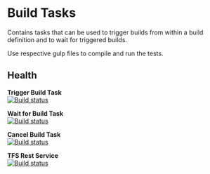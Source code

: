# Build Tasks
Contains tasks that can be used to trigger builds from within a build definition and to wait for triggered builds.

Use respective gulp files to compile and run the tests. 

## Health
**Trigger Build Task**  
[![Build status](https://benjsawesometfstest.visualstudio.com/TfsExtensions/_apis/build/status/Trigger%20Build%20Task%20CI)](https://benjsawesometfstest.visualstudio.com/TfsExtensions/_build/latest?definitionId=21)

**Wait for Build Task**  
[![Build status](https://benjsawesometfstest.visualstudio.com/TfsExtensions/_apis/build/status/Wait%20for%20Build%20Task%20CI)](https://benjsawesometfstest.visualstudio.com/TfsExtensions/_build/latest?definitionId=22)

**Cancel Build Task**  
[![Build status](https://benjsawesometfstest.visualstudio.com/TfsExtensions/_apis/build/status/Cancel%20Build%20Task%20CI)](https://benjsawesometfstest.visualstudio.com/TfsExtensions/_build/latest?definitionId=31)

**TFS Rest Service**  
[![Build status](https://benjsawesometfstest.visualstudio.com/TfsExtensions/_apis/build/status/TFS%20Rest%20Service%20CI)](https://benjsawesometfstest.visualstudio.com/TfsExtensions/_build/latest?definitionId=23)
